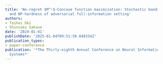 ```yaml
---
title: 'No-regret $M^♮$-Concave function maximization: Stochastic bandit algorithms
  and NP-hardness of adversarial full-information setting'
authors:
- Taihei Oki
- Shinsaku Sakaue
date: '2024-01-01'
publishDate: '2025-01-04T09:51:50.840334Z'
publication_types:
- paper-conference
publication: '*The Thirty-eighth Annual Conference on Neural Information Processing
  Systems*'
---
```

